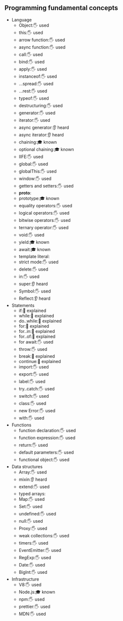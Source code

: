 ## Programming fundamental concepts

- Language
  - Object:🖐️ used
  - this:🖐️ used
  - arrow function:🖐️ used
  - async function:🖐️ used
  - call:🖐️ used
  - bind:🖐️ used
  - apply:🖐️ used
  - instanceof:🖐️ used
  - ...spread:🖐️ used
  - ...rest:🖐️ used
  - typeof:🖐️ used
  - destructuring:🖐️ used
  - generator:🖐️ used
  - iterator:🖐️ used
  - async generator:👂 heard
  - async iterator:👂 heard
  - chaining:🎓 known
  - optional chaining:🎓 known
  - IIFE:🖐️ used
  - global:🖐️ used
  - globalThis:🖐️ used
  - window:🖐️ used
  - getters and setters:🖐️ used
  - __proto__:
  - prototype:🎓 known
  - equality operators:🖐️ used
  - logical operators:🖐️ used
  - bitwise operators:🖐️ used
  - ternary operator:🖐️ used
  - void:🖐️ used
  - yield:🎓 known
  - await:🎓 known
  - template literal:
  - strict mode:🖐️ used
  - delete:🖐️ used
  - in:🖐️ used
  - super:👂 heard
  - Symbol:🖐️ used
  - Reflect:👂 heard
- Statements
  - if:🙋 explained
  - while:🙋 explained
  - do..while:🙋 explained
  - for:🙋 explained
  - for..in:🙋 explained
  - for..of:🙋 explained
  - for await:🖐️ used
  - throw:🖐️ used
  - break:🙋 explained
  - continue:🙋 explained
  - import:🖐️ used
  - export:🖐️ used
  - label:🖐️ used
  - try..catch:🖐️ used
  - switch:🖐️ used
  - class:🖐️ used
  - new Error:🖐️ used
  - with:🖐️ used
- Functions
  - function declaration:🖐️ used
  - function expression:🖐️ used
  - return:🖐️ used
  - default parameters:🖐️ used
  - functional object:🖐️ used
- Data structures
  - Array:🖐️ used
  - mixin:👂 heard
  - extend:🖐️ used
  - typed arrays:
  - Map:🖐️ used
  - Set:🖐️ used
  - undefined:🖐️ used
  - null:🖐️ used
  - Proxy:🖐️ used
  - weak collections:🖐️ used
  - timers:🖐️ used
  - EventEmitter:🖐️ used
  - RegExp:🖐️ used
  - Date:🖐️ used
  - BigInt:🖐️ used
- Infrastructure
  - V8:🖐️ used
  - Node.js:🎓 known
  - npm:🖐️ used
  - prettier:🖐️ used
  - MDN:🖐️ used
